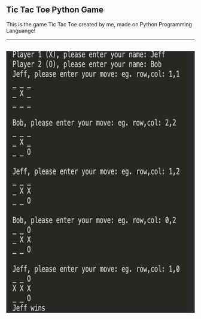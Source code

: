 ## Tic Tac Toe Python Game
This is the game Tic Tac Toe created by me, made on Python Programming Languange!
<hr>
<br>
<img src = "tic_tac_toes.png" height=700>  